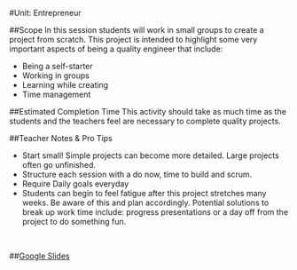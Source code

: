 #Unit: Entrepreneur

##Scope
In this session students will work in small groups to create a project from scratch. This project is intended to highlight some very important aspects of being a quality engineer that include:

* Being a self-starter
* Working in groups
* Learning while creating
* Time management

##Estimated Completion Time
This activity should take as much time as the students and the teachers feel are necessary to complete quality projects.  

##Teacher Notes & Pro Tips
* Start small! Simple projects can become more detailed. Large projects often go unfinished.
* Structure each session with a do now, time to build and scrum.
* Require Daily goals everyday
* Students can begin to feel fatigue after this project stretches many weeks. Be aware of this and plan accordingly. Potential solutions to break up work time include: progress presentations or a day off from the project to do something fun. 

<br>


##[Google Slides](https://docs.google.com/presentation/d/18uuEJoXbyOwuS4DDdgy-59FEepqsZEbJZhJWwxNR_4Q/edit?usp=sharing)






